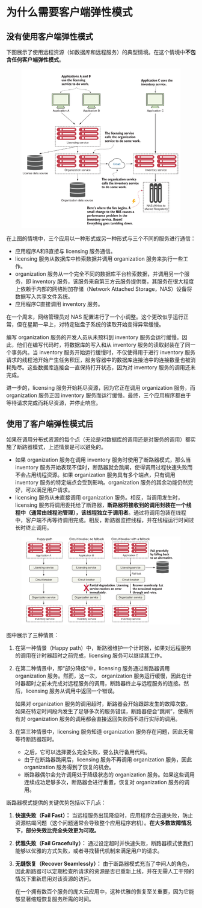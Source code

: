 # 为什么需要客户端弹性模式

## 没有使用客户端弹性模式

下图展示了使用远程资源（如数据库和远程服务）的典型情境。在这个情境中**不包含任何客户端弹性模式**。



<figure><img src="../../../../.gitbook/assets/image (18).png" alt="" width="493"><figcaption></figcaption></figure>

在上图的情境中，三个应用以一种形式或另一种形式与三个不同的服务进行通信：

* 应用程序A和B直接与 licensing 服务通信。
* &#x20;licensing 服务从数据库中检索数据并调用 organization 服务来执行一些工作。
* organization 服务从一个完全不同的数据库平台检索数据，并调用另一个服务，即 inventory 服务，该服务来自第三方云服务提供商，其服务在很大程度上依赖于内部的网络附加存储（Network Attached Storage，NAS）设备将数据写入共享文件系统。
* 应用程序C直接调用 inventory 服务。

在一个周末，网络管理员对 NAS 配置进行了一个小调整。这个更改似乎运行正常，但在星期一早上，对特定磁盘子系统的读取开始变得异常缓慢。

编写 organization 服务的开发人员从未预料到 inventory 服务会运行缓慢。因此，他们在编写代码时，将数据库的写入和从 inventory 服务的读取封装在了同一个事务内。当 inventory 服务开始运行缓慢时，不仅使得用于进行 inventory 服务请求的线程池开始产生任务积压，服务容器中的数据库连接池中的连接数量也被消耗殆尽。这些数据库连接会一直保持打开状态，因为对 inventory 服务的调用还未完成。

进一步的，licensing 服务开始耗尽资源，因为它正在调用 organization 服务，而 organization 服务正因 inventory 服务而运行缓慢。最终，三个应用程序都由于等待请求完成而耗尽资源，并停止响应。

## 使用了客户端弹性模式后

如果在调用分布式资源的每个点（无论是对数据库的调用还是对服务的调用）都实施了断路器模式，上述情景是可以避免的。

* 如果 organization 服务在调用 inventory 服务时使用了断路器模式，那么当 inventory 服务开始表现不佳时，断路器就会跳闸，使得调用过程快速失败而不会占用线程资源。如果 organization 服务具有多个端点，只有调用 inventory 服务的特定端点会受到影响。organization 服务的其余功能仍然完好，可以满足用户请求。
* licensing 服务从未直接调用 organization 服务。相反，当调用发生时，licensing 服务将调用委托给了断路器，**断路器将接收到的调用封装在一个线程中（通常由线程池管理），该线程独立于调用者**。通过将调用包装在线程中，客户端不再等待调用完成。相反，断路器监控线程，并在线程运行时间过长时终止调用。

<figure><img src="../../../../.gitbook/assets/image (19).png" alt="" width="540"><figcaption></figcaption></figure>

图中展示了三种情景：

1. 在第一种情景（Happy path）中，断路器维护一个计时器，如果对远程服务的调用在计时器超时之前完成，licensing 服务可以继续其工作。
2.  在第二种情景中，即“部分降级”中，licensing 服务通过断路器调用 organization 服务。然而，这一次， organization 服务运行缓慢，因此在计时器超时之前未完成对远程服务的调用，断路器终止与远程服务的连接。然后，licensing 服务从调用中返回一个错误。

    如果对 organization 服务的调用超时，断路器会开始跟踪发生的故障次数。如果在特定时间段内发生了足够多次的服务错误，断路器便会“跳闸”，使得所有对 organization 服务的调用都会直接返回失败而不进行实际的调用。
3. 在第三种情景中，licensing 服务知道 organization 服务存在问题，因此无需等待断路器超时。
   * 之后，它可以选择要么完全失败，要么执行备用代码。
   * 由于在断路器跳闸后，licensing 服务不再调用 organization 服务，因此 organization 服务得到了恢复的机会。
   * 断路器偶尔会允许调用处于降级状态的 organization 服务。如果这些调用连续成功足够多次，断路器会进行重置，恢复对 organization 服务的调用。

断路器模式提供的关键优势包括以下几点：

1. **快速失败（Fail Fast）：** 当远程服务出现降级时，应用程序会迅速失败，防止资源枯竭问题（这个问题通常会导致整个应用程序宕机）。**在大多数故障情况下，部分失效比完全失效更为可取。**
2. **优雅失败（Fail Gracefully）：** 通过设定超时并快速失败，断路器模式使我们能够以优雅的方式失败，或者寻找替代机制来满足用户的请求。
3.  **无缝恢复（Recover Seamlessly）：** 由于断路器模式充当了中间人的角色，因此断路器可以定期检查所请求的资源是否已重新上线，并在无需人工干预的情况下重新启用对该资源的访问。

    在一个拥有数百个服务的庞大云应用中，这种优雅的恢复至关重要，因为它能够显著缩短恢复服务所需的时间。
